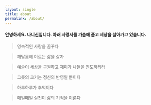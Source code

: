 ```yaml
---
layout: single
title: about
permalink: /about/
---
```


#### 안녕하세요. 나니신입니다. 아래 사명서를 가슴에 품고 세상을 살아가고 있습니다.

> 영속적인 사랑을 꿈꾸다

> 깨달음에 이르는 삶을 살자

> 예술이 세상을 구원하고 재미가 나들을 인도하리라

> 그릇의 크기는 정신의 반영일 뿐이다

> 하루하루가 추억이다

> 매일매일 실천이 삶의 기적을 이룬다

